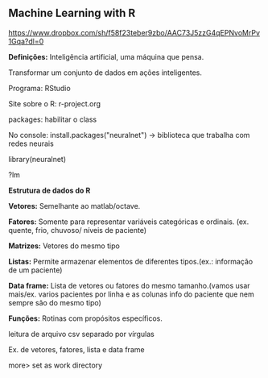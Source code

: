 ## Machine Learning with R ##

https://www.dropbox.com/sh/f58f23teber9zbo/AAC73J5zzG4qEPNvoMrPv1Gqa?dl=0

**Definições:**
Inteligência artificial, uma máquina que pensa.

Transformar um conjunto de dados em ações inteligentes.

Programa: RStudio

Site sobre o R: r-project.org

packages: habilitar o class

No console: install.packages("neuralnet") -> biblioteca que trabalha com redes neurais

library(neuralnet)

?lm

**Estrutura de dados do R**

**Vetores:** Semelhante ao matlab/octave.

**Fatores:** Somente para representar variáveis categóricas e ordinais. (ex. quente, frio, chuvoso/ níveis de paciente)

**Matrizes:** Vetores do mesmo tipo

**Listas:** Permite armazenar elementos de diferentes tipos.(ex.: informação de um paciente)

**Data frame:** Lista de vetores ou fatores do mesmo tamanho.(vamos usar mais/ex. varios pacientes por linha e as colunas info do paciente que nem sempre são do mesmo tipo)

**Funções:** Rotinas com propósitos específicos.

leitura de arquivo csv separado por vírgulas 

Ex. de vetores, fatores, lista e data frame

more> set as work directory


